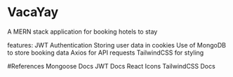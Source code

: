 # VacaYay
A MERN stack application for booking hotels to stay 

features: 
JWT Authentication
Storing user data in cookies
Use of MongoDB to store booking data
Axios for API requests
TailwindCSS for styling

#References
Mongoose Docs
JWT Docs
React Icons
TailwindCSS Docs
